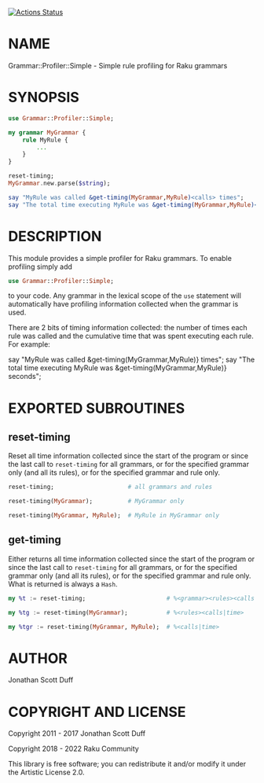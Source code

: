 [![Actions Status](https://github.com/raku-community-modules/Grammar-Profiler-Simple/actions/workflows/test.yml/badge.svg)](https://github.com/raku-community-modules/Grammar-Profiler-Simple/actions)

NAME
====

Grammar::Profiler::Simple - Simple rule profiling for Raku grammars

SYNOPSIS
========

```raku
use Grammar::Profiler::Simple;

my grammar MyGrammar {
    rule MyRule {
        ...
    }
}

reset-timing;
MyGrammar.new.parse($string);

say "MyRule was called &get-timing(MyGrammar,MyRule)<calls> times";
say "The total time executing MyRule was &get-timing(MyGrammar,MyRule)<time> seconds";
```

DESCRIPTION
===========

This module provides a simple profiler for Raku grammars. To enable profiling simply add

```raku
use Grammar::Profiler::Simple;
```

to your code. Any grammar in the lexical scope of the `use` statement will automatically have profiling information collected when the grammar is used.

There are 2 bits of timing information collected: the number of times each rule was called and the cumulative time that was spent executing each rule. For example:

say "MyRule was called &get-timing(MyGrammar,MyRule)<calls>} times"; say "The total time executing MyRule was &get-timing(MyGrammar,MyRule)<time>} seconds";

EXPORTED SUBROUTINES
====================

reset-timing
------------

Reset all time information collected since the start of the program or since the last call to `reset-timing` for all grammars, or for the specified grammar only (and all its rules), or for the specified grammar and rule only.

```raku
reset-timing;                     # all grammars and rules

reset-timing(MyGrammar);          # MyGrammar only

reset-timing(MyGrammar, MyRule);  # MyRule in MyGrammar only
```

get-timing
----------

Either returns all time information collected since the start of the program or since the last call to `reset-timing` for all grammars, or for the specified grammar only (and all its rules), or for the specified grammar and rule only. What is returned is always a `Hash`.

```raku
my %t := reset-timing;                       # %<grammar><rules><calls|time>

my %tg := reset-timing(MyGrammar);           # %<rules><calls|time>

my %tgr := reset-timing(MyGrammar, MyRule);  # %<calls|time>
```

AUTHOR
======

Jonathan Scott Duff

COPYRIGHT AND LICENSE
=====================

Copyright 2011 - 2017 Jonathan Scott Duff

Copyright 2018 - 2022 Raku Community

This library is free software; you can redistribute it and/or modify it under the Artistic License 2.0.

